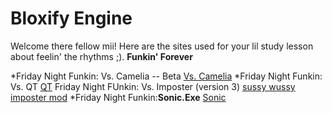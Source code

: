 # Bloxify Engine 
Welcome there fellow mii! Here are the sites used for your lil study lesson about feelin' the rhythms ;).
**Funkin' Forever**
 
*Friday Night Funkin: Vs. Camelia -- Beta
[Vs. Camelia](https://beshiddenme01.github.io/bloxifyfnf.github.io/camellia/)
*Friday Night Funkin: Vs. QT
[QT](https://beshiddenme01.github.io/bloxifyfnf.github.io/qt/)
Friday Night FUnkin: Vs. Imposter (version 3)
[sussy wussy imposter mod](https://beshiddenme01.github.io/bloxifyfnf.github.io/imposter-v3/)
*Friday Night Funkin:**Sonic.Exe**
[Sonic](https://beshiddenme01.github.io/bloxifyfnf.github.io/camellia/)

